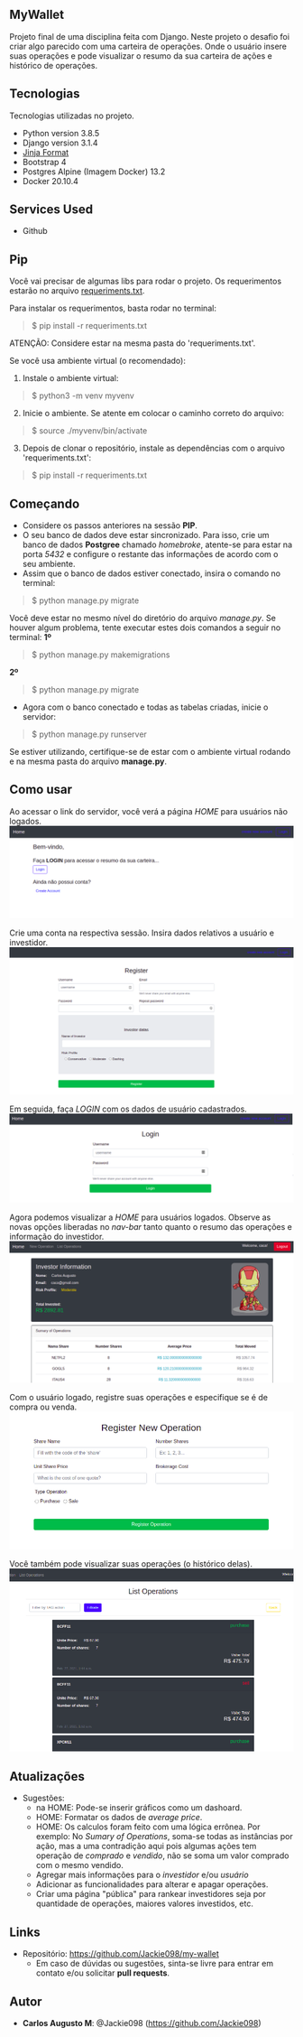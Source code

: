  ## MyWallet
 
Projeto final de uma disciplina feita com Django. Neste projeto o desafio foi criar algo parecido com uma carteira de operações. Onde o usuário insere suas operações e pode visualizar o resumo da sua carteira de ações e histórico de operações.


## Tecnologias 
 
Tecnologias utilizadas no projeto.
 
* Python version  3.8.5
* Django version 3.1.4
* [Jinja Format](https://jinja.palletsprojects.com/en/2.11.x/templates/)
* Bootstrap 4
* Postgres Alpine (Imagem Docker) 13.2
* Docker 20.10.4
 
 
## Services Used
 
* Github
 
## Pip
 Você vai precisar de algumas libs para rodar o projeto. Os requerimentos estarão no arquivo [requeriments.txt](https://github.com/Jackie098/django-example/blob/master/requeriments.txt).

 Para instalar os requerimentos, basta rodar no terminal:
 > $ pip install -r requeriments.txt
  
  ATENÇÃO: Considere estar na mesma pasta do 'requeriments.txt'.

  Se você usa ambiente virtual (o recomendado):
  1. Instale o ambiente virtual:
  > $ python3 -m venv myvenv
  2. Inicie o ambiente. Se atente em colocar o caminho correto do arquivo:
  > $ source ./myvenv/bin/activate
  3. Depois de clonar o repositório, instale as dependências com o arquivo 'requeriments.txt':
  > $ pip install -r requeriments.txt
 
## Começando
 
* Considere os passos anteriores na sessão **PIP**.
* O seu banco de dados deve estar sincronizado. Para isso, crie um banco de dados **Postgree** chamado *homebroke*, atente-se para estar na porta *5432* e configure o restante das informações de acordo com o seu ambiente.
* Assim que o banco de dados estiver conectado, insira o comando no terminal:
> $ python manage.py migrate

Você deve estar no mesmo nível do diretório do arquivo *manage.py*. Se houver algum problema, tente executar estes dois comandos a seguir no terminal:
**1º**
> $ python manage.py makemigrations

**2º**
> $ python manage.py migrate
* Agora com o banco conectado e todas as tabelas criadas, inicie o servidor:
> $ python manage.py runserver

Se estiver utilizando, certifique-se de estar com o ambiente virtual rodando e na mesma pasta do arquivo **manage.py**.

## Como usar
 
 Ao acessar o link do servidor, você verá a página *HOME* para usuários não logados.
 ![Home para usuários não logados](https://github.com/Jackie098/my-wallet/blob/master/images-readme/01.home_without_login.png)

 Crie uma conta na respectiva sessão. Insira dados relativos a usuário e investidor.
 ![Criar conta](https://github.com/Jackie098/my-wallet/blob/master/images-readme/02.new_account_form.png)

 Em seguida, faça *LOGIN* com os dados de usuário cadastrados.
 ![Login de usuário](https://github.com/Jackie098/my-wallet/blob/master/images-readme/03.login_view.png)

 Agora podemos visualizar a *HOME* para usuários logados. Observe as novas opções liberadas no *nav-bar* tanto quanto
 o resumo das operações e informação do investidor. ![Home para usuários logados](https://github.com/Jackie098/my-wallet/blob/master/images-readme/04.home_logged.png)

 Com o usuário logado, registre suas operações e especifique se é de compra ou venda. ![Registro de Operações](https://github.com/Jackie098/my-wallet/blob/master/images-readme/05.new_operation.png)

 Você também pode visualizar suas operações (o histórico delas). ![Histórico de Operações](https://github.com/Jackie098/my-wallet/blob/master/images-readme/06.history_operations.png)

 
## Atualizações
 
  - Sugestões: 
    - na HOME: Pode-se inserir gráficos como um dashoard.
    - HOME: Formatar os dados de *average price*.
    - HOME: Os calculos foram feito com uma lógica errônea. Por exemplo: No *Sumary of Operations*, soma-se todas as instâncias por ação, mas a uma contradição aqui pois algumas ações tem operação de *comprado* e *vendido*, não se soma um valor comprado com o mesmo vendido.
    - Agregar mais informações para o *investidor* e/ou *usuário*
    - Adicionar as funcionalidades para alterar e apagar operações.
    - Criar uma página "pública" para rankear investidores seja por quantidade de operações, maiores valores investidos, etc.
 
 
## Links
 
  - Repositório: https://github.com/Jackie098/my-wallet
    - Em caso de dúvidas ou sugestões, sinta-se livre para entrar em contato e/ou solicitar **pull requests**.
 
 
## Autor
 
* **Carlos Augusto M**: @Jackie098 (https://github.com/Jackie098)